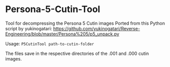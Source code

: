# Persona-5-Cutin-Tool
Tool for decompressing the Persona 5 Cutin images
Ported from this Python script by yukinogatari: https://github.com/yukinogatari/Reverse-Engineering/blob/master/Persona%205/p5_unpack.py

Usage: ```P5CutinTool path-to-cutin-folder```

The files save in the respective directories of the .001 and .000 cutin images.
